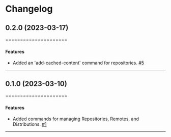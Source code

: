 # Changelog

[//]: # (You should *NOT* be adding new change log entries to this file, this)
[//]: # (file is managed by towncrier. You *may* edit previous change logs to)
[//]: # (fix problems like typo corrections or such.)
[//]: # (To add a new change log entry, please see)
[//]: # (https://docs.pulpproject.org/contributing/git.html#changelog-update)

[//]: # (WARNING: Don't drop the towncrier directive!)

[//]: # (towncrier release notes start)

## 0.2.0 (2023-03-17)
=====================


#### Features

- Added an 'add-cached-content' command for repositories.
  [#5](https://github.com/pulp/pulp-cli-maven/issues/5)


---


## 0.1.0 (2023-03-10)
=====================


#### Features

- Added commands for managing Repositories, Remotes, and Distributions.
  [#1](https://github.com/pulp/pulp-cli-maven/issues/1)


---
